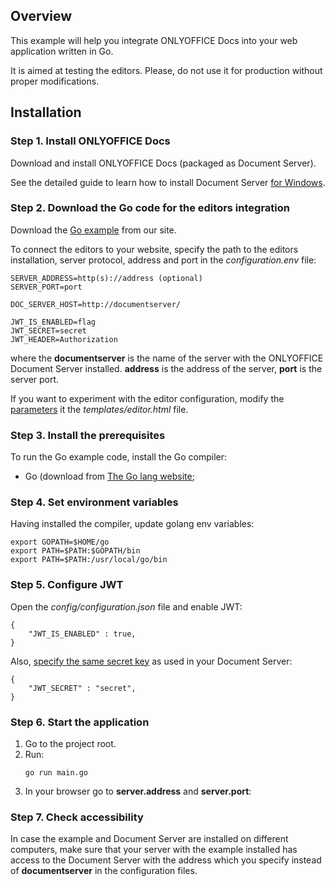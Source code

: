 ## Overview

This example will help you integrate ONLYOFFICE Docs into your web application written in Go.

It is aimed at testing the editors. Please, do not use it for production without proper modifications.
## Installation

### Step 1. Install ONLYOFFICE Docs

Download and install ONLYOFFICE Docs (packaged as Document Server).

See the detailed guide to learn how to install Document Server [for Windows](https://helpcenter.onlyoffice.com/installation/docs-developer-install-windows.aspx).

### Step 2. Download the Go code for the editors integration

Download the [Go example](https://api.onlyoffice.com/editors/demopreview) from our site.

To connect the editors to your website, specify the path to the editors installation, server protocol, address and port  in the *configuration.env* file:

```
SERVER_ADDRESS=http(s)://address (optional)
SERVER_PORT=port

DOC_SERVER_HOST=http://documentserver/

JWT_IS_ENABLED=flag
JWT_SECRET=secret
JWT_HEADER=Authorization
```

where the **documentserver** is the name of the server with the ONLYOFFICE Document Server installed.
**address** is the address of the server, **port** is the server port.

If you want to experiment with the editor configuration, modify the [parameters](https://api.onlyoffice.com/editors/advanced) it the *templates/editor.html* file.

### Step 3. Install the prerequisites
To run the Go example code, install the Go compiler:

* Go (download from [The Go lang website](https://golang.org/);

### Step 4. Set environment variables

Having installed the compiler, update golang env variables:

```
export GOPATH=$HOME/go
export PATH=$PATH:$GOPATH/bin
export PATH=$PATH:/usr/local/go/bin
```

### Step 5. Configure JWT 

Open the *config/configuration.json* file and enable JWT:

```
{
    "JWT_IS_ENABLED" : true,
}
```

Also, [specify the same secret key](https://helpcenter.onlyoffice.com/installation/docs-configure-jwt.aspx) as used in your Document Server: 

```
{
    "JWT_SECRET" : "secret",
}
```


### Step 6. Start the application

1. Go to the project root.
2. Run:
    ```
    go run main.go
    ```
3. In your browser go to **server.address** and **server.port**:

### Step 7. Check accessibility

 In case the example and Document Server are installed on different computers, make sure that your server with the example installed has access to the Document Server with the address which you specify instead of **documentserver** in the configuration files.
